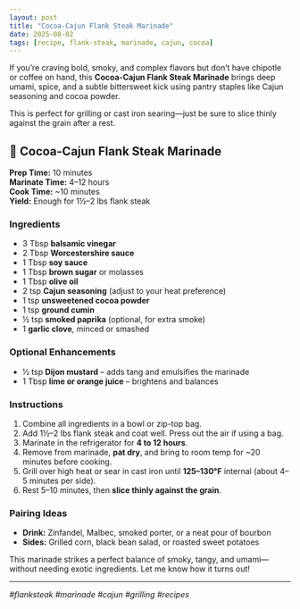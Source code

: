 ```yaml
---
layout: post
title: "Cocoa-Cajun Flank Steak Marinade"
date: 2025-08-02
tags: [recipe, flank-steak, marinade, cajun, cocoa]
---
```


If you’re craving bold, smoky, and complex flavors but don’t have chipotle or coffee on hand, this **Cocoa-Cajun Flank Steak Marinade** brings deep umami, spice, and a subtle bittersweet kick using pantry staples like Cajun seasoning and cocoa powder.

This is perfect for grilling or cast iron searing—just be sure to slice thinly against the grain after a rest.

## 🥩 Cocoa-Cajun Flank Steak Marinade

**Prep Time:** 10 minutes  
**Marinate Time:** 4–12 hours  
**Cook Time:** ~10 minutes  
**Yield:** Enough for 1½–2 lbs flank steak

### Ingredients

- 3 Tbsp **balsamic vinegar**
- 2 Tbsp **Worcestershire sauce**
- 1 Tbsp **soy sauce**
- 1 Tbsp **brown sugar** or molasses
- 1 Tbsp **olive oil**
- 2 tsp **Cajun seasoning** (adjust to your heat preference)
- 1 tsp **unsweetened cocoa powder**
- 1 tsp **ground cumin**
- ½ tsp **smoked paprika** (optional, for extra smoke)
- 1 **garlic clove**, minced or smashed

### Optional Enhancements

- ½ tsp **Dijon mustard** – adds tang and emulsifies the marinade  
- 1 Tbsp **lime or orange juice** – brightens and balances

### Instructions

1. Combine all ingredients in a bowl or zip-top bag.
2. Add 1½–2 lbs flank steak and coat well. Press out the air if using a bag.
3. Marinate in the refrigerator for **4 to 12 hours**.
4. Remove from marinade, **pat dry**, and bring to room temp for ~20 minutes before cooking.
5. Grill over high heat or sear in cast iron until **125–130°F** internal (about 4–5 minutes per side).
6. Rest 5–10 minutes, then **slice thinly against the grain**.

### Pairing Ideas

- **Drink:** Zinfandel, Malbec, smoked porter, or a neat pour of bourbon  
- **Sides:** Grilled corn, black bean salad, or roasted sweet potatoes  

This marinade strikes a perfect balance of smoky, tangy, and umami—without needing exotic ingredients. Let me know how it turns out!

---

_#flanksteak #marinade #cajun #grilling #recipes_
